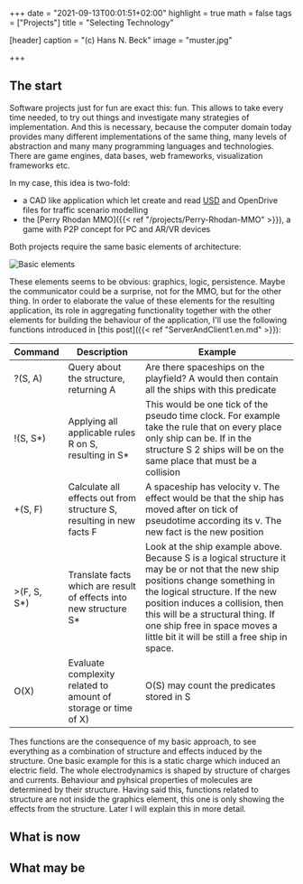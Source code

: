 +++
date = "2021-09-13T00:01:51+02:00"
highlight = true
math = false
tags = ["Projects"]
title = "Selecting Technology"

[header]
  caption = "(c) Hans N. Beck"
  image = "muster.jpg"

+++

## The start ##

Software projects just for fun are exact this: fun. This allows to take every time needed, to try out things and investigate many strategies of implementation.  And this is necessary, because the computer domain today provides many different implementations of the same thing, many levels of abstraction and many many programming languages and technologies. There are game engines, data bases, web frameworks, visualization frameworks etc.

In my case, this idea is two-fold:

+  a CAD like application which let create and read [USD](https://graphics.pixar.com/usd/docs/index.html) and OpenDrive files for traffic scenario modelling
+  the [Perry Rhodan MMO]({{< ref "/projects/Perry-Rhodan-MMO" >}}), a game with P2P concept for PC and AR/VR devices

Both projects require the same basic elements of architecture: 

![Basic elements](/src/BasicElements.png)

These elements seems to be obvious:  graphics, logic, persistence. Maybe the communicator could be a surprise, not for the MMO, but for the other thing. In order to elaborate the value of these elements for the resulting application, its role in aggregating functionality together with the other elements for building the behaviour of the application, I'll use the following functions introduced in [this post]({{< ref "ServerAndClient1.en.md" >}}):

| Command              | Description              | Example |
| ---------------------|--------------------------|--------|
| ?(S, A) | Query about the structure, returning A | Are there spaceships on the playfield? A would then contain all the ships with this predicate |
| !(S, S\*) | Applying all applicable rules R on S, resulting in S\*| This would be one tick of the pseudo time clock. For example take the rule that on every place only ship can be. If in the structure S 2 ships will be on the same place that must be a collision |
| +(S, F) | Calculate all effects out from structure S, resulting in new facts F | A spaceship has velocity v. The effect would be that the ship has moved after on tick of pseudotime according its v. The new fact is the new position |
| >(F, S, S\*) | Translate facts which are result of effects into new structure S\*| Look at the ship example above. Because S is a logical structure it may be or not that the new ship positions change something in the logical structure. If the new position induces a collision, then this will be a structural thing. If one ship free in space moves a little bit it will be still a free ship in space.|
| O(X) | Evaluate complexity related to amount of storage or time of X) | O(S) may count the predicates stored in S |

Thes functions are the consequence of my basic approach, to see everything as a combination of structure and effects induced by the structure. One basic example for this is a static charge which induced an electric field. The whole electrodynamics is shaped by structure of charges and currents. Behaviour and pyhsical properties of molecules are determined by their structure. Having said this, functions related to structure are not inside the graphics element, this one is only showing the effects from the structure. Later I will explain this in more detail.


## What is now ##





## What may be ##
